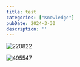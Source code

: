 ```yaml
---
title: test
categories: ["Knowledge"]
pubDate: 2024-3-30
description: ''
---
```


![220822](https://cdn.jsdelivr.net/gh/SUNSIR007/picx-images-hosting@master/20240330/220822.7a4wli59a380.jpg)



![495547](https://cdn.jsdelivr.net/gh/SUNSIR007/picx-images-hosting@master/20240330/495547.49u4hpbpj540.jpg)


